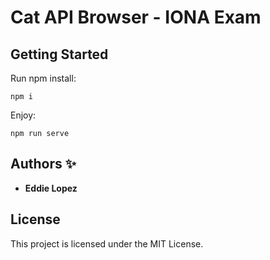 # Cat API Browser - IONA Exam

## Getting Started

Run npm install:

```
npm i
```

Enjoy:

```
npm run serve
```


## Authors ✨

- **Eddie Lopez**

## License

This project is licensed under the MIT License.
